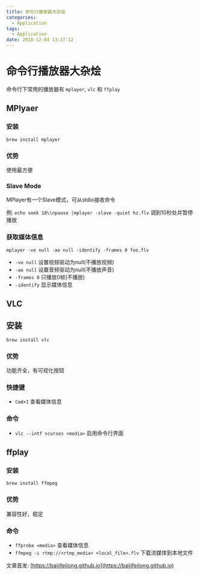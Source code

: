 ```yaml
---
title: 命令行播放器大杂烩
categories:
  - Application
tags:
  - Application
date: 2018-12-04 13:37:12
---
```


# 命令行播放器大杂烩

命令行下常用的播放器有 `mplayer`, `vlc` 和 `ffplay`

## MPlyaer

### 安装

`brew install mplayer`

### 优势

使用最方便

### Slave Mode

MPlayer有一个Slave模式，可从stdio接收命令

例: `echo seek 10\\npause |mplayer -slave -quiet hz.flv` 调到10秒处并暂停播放

### 获取媒体信息

`mplayer -vo null -ao null -identify -frames 0 foo.flv`

- `-vo null` 设置视频驱动为null(不播放视频)
- `-ao null` 设置音频驱动为null(不播放声音)
- `-frames 0` 只播放0帧(不播放)
- `-identify` 显示媒体信息

## VLC

## 安装

`brew install vlc`

### 优势

功能齐全，有可视化按钮

### 快捷键

- `Cmd+I` 查看媒体信息

### 命令

- `vlc --intf ncurses <media>` 启用命令行界面

<!--more-->

## ffplay

### 安装

`brew install ffmpeg`

### 优势

兼容性好，稳定

### 命令

- `ffprobe <media>` 查看媒体信息
- `ffmpeg -i rtmp://<rtmp_media> <local_file>.flv` 下载流媒体到本地文件

文章首发: [https://baijifeilong.github.io](https://baijifeilong.github.io)
